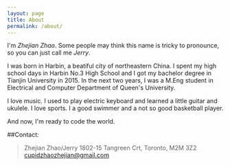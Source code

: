 ```yaml
---
layout: page
title: About
permalink: /about/
---
```


I'm *Zhejian Zhao*. Some people may think this name is tricky to pronounce, so you can just call me *Jerry*. 

I was born in Harbin, a beatiful city of northeastern China. I spent my high school days in Harbin No.3 High School and I got my bachelor degree in Tianjin University in 2015. In the next two years, I was a M.Eng student in Electrical and Computer Department of Queen's University.

I love music. I used to play electric keyboard and learned a little guitar and ukulele. I love sports. I a good swimmer and a not so good basketball player.

And now, I'm ready to code the world.

##Contact:
>Zhejian Zhao/Jerry
>1802-15 Tangreen Crt, Toronto, M2M 3Z2
>cupidzhaozhejian@gmail.com